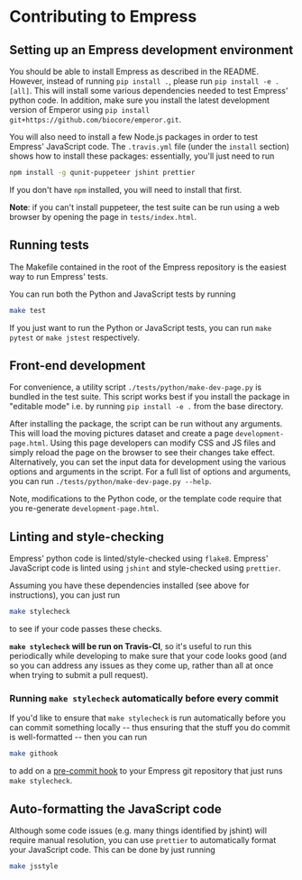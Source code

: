 # Contributing to Empress

## Setting up an Empress development environment

You should be able to install Empress as described in the README. However,
instead of running `pip install .`, please run `pip install -e .[all]`. This
will install some various dependencies needed to test Empress' python code. In
addition, make sure you install the latest development version of Emperor using
`pip install git+https://github.com/biocore/emperor.git`.

You will also need to install a few Node.js packages in order to test Empress'
JavaScript code. The `.travis.yml` file (under the `install` section) shows
how to install these packages: essentially, you'll just need to run

```bash
npm install -g qunit-puppeteer jshint prettier
```

If you don't have `npm` installed, you will need to install that first.

**Note**: if you can't install puppeteer, the test suite can be run using a
web browser by opening the page in `tests/index.html`.

## Running tests

The Makefile contained in the root of the Empress repository is the easiest way
to run Empress' tests.

You can run both the Python and JavaScript tests by running

```bash
make test
```

If you just want to run the Python or JavaScript tests, you can run
`make pytest` or `make jstest` respectively.

## Front-end development

For convenience, a utility script `./tests/python/make-dev-page.py` is bundled
in the test suite. This script works best if you install the package in
"editable mode" i.e. by running `pip install -e .` from the base directory.

After installing the package, the script can be run without any arguments. This
will load the moving pictures dataset and create a page
`development-page.html`. Using this page developers can modify CSS and JS files
and simply reload the page on the browser to see their changes take effect.
Alternatively, you can set the input data for development using the various
options and arguments in the script. For a full list of options and arguments,
you can run `./tests/python/make-dev-page.py --help`.

Note, modifications to the Python code, or the template code require that you
re-generate `development-page.html`.

## Linting and style-checking

Empress' python code is linted/style-checked using `flake8`.
Empress' JavaScript code is linted using `jshint` and style-checked using
`prettier`.

Assuming you have these dependencies installed (see above for instructions),
you can just run

```bash
make stylecheck
```

to see if your code passes these checks.

**`make stylecheck` will be run on Travis-CI**, so it's useful to run this
periodically while developing to make sure that your code looks good (and so
you can address any issues as they come up, rather than all at once when trying
to submit a pull request).

### Running `make stylecheck` automatically before every commit

If you'd like to ensure that `make stylecheck` is run automatically before you
can commit something locally -- thus ensuring that the stuff you do commit
is well-formatted -- then you can run

```bash
make githook
```

to add on a [pre-commit hook](https://githooks.com/) to your Empress git
repository that just runs `make stylecheck`.

## Auto-formatting the JavaScript code

Although some code issues (e.g. many things identified by jshint) will require
manual resolution, you can use `prettier` to automatically format your
JavaScript code. This can be done by just running

```bash
make jsstyle
```
